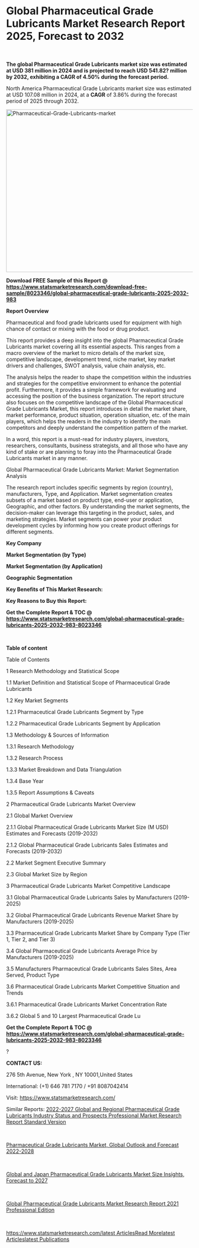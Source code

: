 <h1>Global Pharmaceutical Grade Lubricants Market Research Report 2025, Forecast to 2032</h1><br/><p><strong>The global Pharmaceutical Grade Lubricants market size was estimated at USD 381 million in 2024 and is projected to reach USD 541.82? million by 2032, exhibiting a <strong>CAGR</strong> of 4.50% during the forecast period.</strong></p>
 
 
 
 <p>North America Pharmaceutical Grade Lubricants market size was estimated at USD 107.08 million in 2024, at a <strong>CAGR</strong> of 3.86% during the forecast period of 2025 through 2032.</p>
 
 
 
 <p><img alt="Pharmaceutical-Grade-Lubricants-market" src="https://www.grandresearchstore.com/assets/report-images/Pharmaceutical_Grade_Lubricants_market.png" style="width: 730px; height: 438px;" /></p>
 
 
 
 <p><strong>Download FREE Sample of this Report @ <a href="https://www.statsmarketresearch.com/download-free-sample/8023346/global-pharmaceutical-grade-lubricants-2025-2032-983">https://www.statsmarketresearch.com/download-free-sample/8023346/global-pharmaceutical-grade-lubricants-2025-2032-983</a></strong></p>
 
 
 
 <p><strong>Report Overview</strong></p>
 
 
 
 <p>Pharmaceutical and food grade lubricants used for equipment with high chance of contact or mixing with the food or drug product.</p>
 
 
 
 <p>This report provides a deep insight into the global Pharmaceutical Grade Lubricants market covering all its essential aspects. This ranges from a macro overview of the market to micro details of the market size, competitive landscape, development trend, niche market, key market drivers and challenges, SWOT analysis, value chain analysis, etc.</p>
 
 
 
 <p>The analysis helps the reader to shape the competition within the industries and strategies for the competitive environment to enhance the potential profit. Furthermore, it provides a simple framework for evaluating and accessing the position of the business organization. The report structure also focuses on the competitive landscape of the Global Pharmaceutical Grade Lubricants Market, this report introduces in detail the market share, market performance, product situation, operation situation, etc. of the main players, which helps the readers in the industry to identify the main competitors and deeply understand the competition pattern of the market.</p>
 
 
 
 <p>In a word, this report is a must-read for industry players, investors, researchers, consultants, business strategists, and all those who have any kind of stake or are planning to foray into the Pharmaceutical Grade Lubricants market in any manner.</p>
 
 
 
 <p>Global Pharmaceutical Grade Lubricants Market: Market Segmentation Analysis</p>
 
 
 
 <p>The research report includes specific segments by region (country), manufacturers, Type, and Application. Market segmentation creates subsets of a market based on product type, end-user or application, Geographic, and other factors. By understanding the market segments, the decision-maker can leverage this targeting in the product, sales, and marketing strategies. Market segments can power your product development cycles by informing how you create product offerings for different segments.</p>
 
 
 
 <p><strong>Key Company</strong></p>
 
 
 
 <p><strong>Market Segmentation (by Type)</strong></p>
 
 
 
 <p><strong>Market Segmentation (<strong>by Application</strong>)</strong></p>
 
 
 
 <p><strong>Geographic Segmentation</strong></p>
 
 
 
 <p><strong>Key Benefits of This Market Research:</strong></p>
 
 
 
 <p><strong>Key <strong>Reasons to Buy</strong> this Report:</strong></p>
 
 
 
 <div><b>Get the Complete Report & TOC @ <a href="https://www.statsmarketresearch.com/global-pharmaceutical-grade-lubricants-2025-2032-983-8023346">https://www.statsmarketresearch.com/global-pharmaceutical-grade-lubricants-2025-2032-983-8023346</a></b></div>
 
 
 
 <p><br />
 
 <b>Table of content</b></p>
 
 
 
 <p>Table of Contents<br />
 
 1 Research Methodology and Statistical Scope<br />
 
 1.1 Market Definition and Statistical Scope of Pharmaceutical Grade Lubricants<br />
 
 1.2 Key Market Segments<br />
 
 1.2.1 Pharmaceutical Grade Lubricants Segment by Type<br />
 
 1.2.2 Pharmaceutical Grade Lubricants Segment by Application<br />
 
 1.3 Methodology & Sources of Information<br />
 
 1.3.1 Research Methodology<br />
 
 1.3.2 Research Process<br />
 
 1.3.3 Market Breakdown and Data Triangulation<br />
 
 1.3.4 Base Year<br />
 
 1.3.5 Report Assumptions & Caveats<br />
 
 2 Pharmaceutical Grade Lubricants Market Overview<br />
 
 2.1 Global Market Overview<br />
 
 2.1.1 Global Pharmaceutical Grade Lubricants Market Size (M USD) Estimates and Forecasts (2019-2032)<br />
 
 2.1.2 Global Pharmaceutical Grade Lubricants Sales Estimates and Forecasts (2019-2032)<br />
 
 2.2 Market Segment Executive Summary<br />
 
 2.3 Global Market Size by Region<br />
 
 3 Pharmaceutical Grade Lubricants Market Competitive Landscape<br />
 
 3.1 Global Pharmaceutical Grade Lubricants Sales by Manufacturers (2019-2025)<br />
 
 3.2 Global Pharmaceutical Grade Lubricants Revenue Market Share by Manufacturers (2019-2025)<br />
 
 3.3 Pharmaceutical Grade Lubricants Market Share by Company Type (Tier 1, Tier 2, and Tier 3)<br />
 
 3.4 Global Pharmaceutical Grade Lubricants Average Price by Manufacturers (2019-2025)<br />
 
 3.5 Manufacturers Pharmaceutical Grade Lubricants Sales Sites, Area Served, Product Type<br />
 
 3.6 Pharmaceutical Grade Lubricants Market Competitive Situation and Trends<br />
 
 3.6.1 Pharmaceutical Grade Lubricants Market Concentration Rate<br />
 
 3.6.2 Global 5 and 10 Largest Pharmaceutical Grade Lu</p>
 
 
 
 <div><b>Get the Complete Report & TOC @ <a href="https://www.statsmarketresearch.com/global-pharmaceutical-grade-lubricants-2025-2032-983-8023346">https://www.statsmarketresearch.com/global-pharmaceutical-grade-lubricants-2025-2032-983-8023346</a></b></div>
 
 
 
 <p>? </p>
 
 
 
 <p><b>CONTACT US:</b><br />
 
 276 5th Avenue, New York , NY 10001,United States<br />
 
 International: (+1) 646 781 7170 / +91 8087042414<br />
 
 Visit: <a href="https://www.statsmarketresearch.com/">https://www.statsmarketresearch.com/</a><br />
 
 Similar Reports: <a href="https://www.statsmarketresearch.com/global-pharmaceutical-grade-lubricants-2025-2032-983-8023346">2022-2027 Global and Regional Pharmaceutical Grade Lubricants Industry Status and Prospects Professional Market Research Report Standard Version</a><br />
 
 <br />
 
 <a href="https://www.statsmarketresearch.com/global-pharmaceutical-grade-lubricants-2025-2032-983-8023346">Pharmaceutical Grade Lubricants Market, Global Outlook and Forecast 2022-2028</a><br />
 
 <br />
 
 <a href="https://www.statsmarketresearch.com/global-pharmaceutical-grade-lubricants-2025-2032-983-8023346">Global and Japan Pharmaceutical Grade Lubricants Market Size Insights, Forecast to 2027</a><br />
 
 <br />
 
 <a href="https://www.statsmarketresearch.com/global-pharmaceutical-grade-lubricants-2025-2032-983-8023346">Global Pharmaceutical Grade Lubricants Market Research Report 2021 Professional Edition</a><br />
 
 <br />
 
 <a href="https://gyeongbokgung.com">https://www.statsmarketresearch.com/</a><a href="https://hallyeomaritime.com">latest Articles</a><a href="https://jingwansa.com">Read More</a><a href="https://nguoiviet.jp/">latest Articles</a><a href="https://www.intelmarketresearch.com/">latest Publications</a></p>
